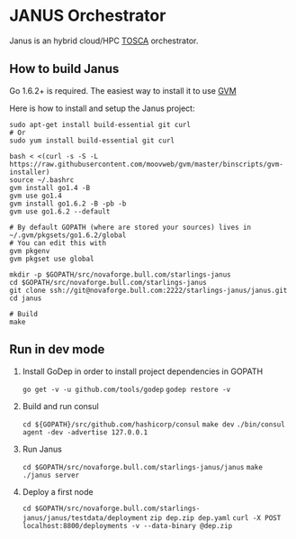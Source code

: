 # JANUS Orchestrator

Janus is an hybrid cloud/HPC [TOSCA](http://docs.oasis-open.org/tosca/TOSCA-Simple-Profile-YAML/v1.0/TOSCA-Simple-Profile-YAML-v1.0.html) orchestrator.


## How to build Janus

Go 1.6.2+ is required. The easiest way to install it to use [GVM](https://github.com/moovweb/gvm)

Here is how to install and setup the Janus project:

    sudo apt-get install build-essential git curl
    # Or
    sudo yum install build-essential git curl
    
    bash < <(curl -s -S -L https://raw.githubusercontent.com/moovweb/gvm/master/binscripts/gvm-installer)
    source ~/.bashrc
    gvm install go1.4 -B
    gvm use go1.4
    gvm install go1.6.2 -B -pb -b
    gvm use go1.6.2 --default
    
    # By default GOPATH (where are stored your sources) lives in ~/.gvm/pkgsets/go1.6.2/global
    # You can edit this with 
    gvm pkgenv
    gvm pkgset use global
    
    mkdir -p $GOPATH/src/novaforge.bull.com/starlings-janus
    cd $GOPATH/src/novaforge.bull.com/starlings-janus
    git clone ssh://git@novaforge.bull.com:2222/starlings-janus/janus.git
    cd janus
    
    # Build 
    make
  
##  Run in dev mode

1. Install GoDep in order to install project dependencies in GOPATH

    `go get -v -u github.com/tools/godep`
    `godep restore -v`
    
2. Build and run consul

    `cd ${GOPATH}/src/github.com/hashicorp/consul`
    `make dev`
    `./bin/consul agent -dev -advertise 127.0.0.1`
    
3. Run Janus

    `cd $GOPATH/src/novaforge.bull.com/starlings-janus/janus`
    `make`
    `./janus server`
    
4. Deploy a first node

    `cd $GOPATH/src/novaforge.bull.com/starlings-janus/janus/testdata/deployment`
    `zip dep.zip dep.yaml`
    `curl -X POST localhost:8800/deployments -v --data-binary @dep.zip`
